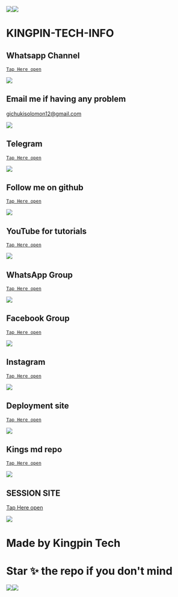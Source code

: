 <a><img src='https://i.imgur.com/LyHic3i.gif'/></a><a><img src='https://i.imgur.com/LyHic3i.gif'/></a>
# KINGPIN-TECH-INFO

## Whatsapp Channel

[`Tap Here open`](https://whatsapp.com/channel/0029VaNRcHSJP2199iMQ4W0l/230)


<a><img src='https://i.imgur.com/LyHic3i.gif'/></a>


## Email me if having any problem

gichukisolomon12@gmail.com


<a><img src='https://i.imgur.com/LyHic3i.gif'/></a>


## Telegram

[`Tap Here open`](http://t.me/Kingpintech)


<a><img src='https://i.imgur.com/LyHic3i.gif'/></a>


## Follow me on github

[`Tap Here open`](https://github.com/Kingpin321/KINGS-MD)


<a><img src='https://i.imgur.com/LyHic3i.gif'/></a>


## YouTube for tutorials

[`Tap Here open`](https://www.youtube.com/@ibrahimaitech)


<a><img src='https://i.imgur.com/LyHic3i.gif'/></a>


## WhatsApp Group

[`Tap Here open`](https://chat.whatsapp.com/F5BXJci8EDS9AJ6sfKMXIS)


<a><img src='https://i.imgur.com/LyHic3i.gif'/></a>


## Facebook Group

[`Tap Here open`](https://facebook.com/groups/1848230118956163/)


<a><img src='https://i.imgur.com/LyHic3i.gif'/></a>



## Instagram

[`Tap Here open`](https://www.instagram.com/ni_kingpin?igsh=OGQ5ZDc2ODk2ZA==)


<a><img src='https://i.imgur.com/LyHic3i.gif'/></a>


## Deployment site

[`Tap Here open`](https://github.com/Kingpin321/DEPLOYMENT-SITE)


<a><img src='https://i.imgur.com/LyHic3i.gif'/></a>


## Kings md repo

[`Tap Here open`](https://github.com/Kingpin321/K-I-N-G-S-)


<a><img src='https://i.imgur.com/LyHic3i.gif'/></a>



## SESSION SITE

[Tap Here open](https://github.com/Kingpin321/SESSION-SITE)


<a><img src='https://i.imgur.com/LyHic3i.gif'/></a>

# Made by Kingpin Tech

# Star ✨ the repo if you don't mind 

<a><img src='https://i.imgur.com/LyHic3i.gif'/></a><a><img src='https://i.imgur.com/LyHic3i.gif'/></a>
